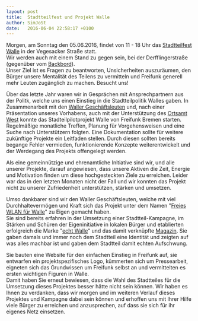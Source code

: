 ```yaml
---
layout: post
title:  Stadtteilfest und Projekt Walle
author: SimJoSt
date:   2016-06-04 22:58:17 +0100
---
```


Morgen, am Sonntag den 05.06.2016, findet von 11 - 18 Uhr das [Stadtteilfest Walle](https://web.archive.org/web/20160601070729/http://dasfest.echt-walle.de/) in der Vegesacker Straße statt.  
Wir werden auch mit einem Stand zu gegen sein, bei der Derfflingerstraße (gegenüber vom [Backbord](https://www.hartbackbord.de/)).  
Unser Ziel ist es Fragen zu beantworten, Unsicherheiten auszuräumen, den Bürger unsere Mentalität des Teilens zu vermitteln und Freifunk generell mehr Leuten zugänglich zu machen. Besucht uns!

Über das letzte Jahr waren wir in Gesprächen mit Ansprechpartnern aus der Politk, welche uns einen Einstieg in die Stadtteilpolitik Walles gaben. In Zusammenarbeit mit den [Waller Geschäftsleuten](http://www.waller-geschaeftsleute.de/) und, nach einer Präsentation unseres Vorhabens, auch mit der Unterstützung des [Ortsamt West](http://www.ortsamtwest.bremen.de/sixcms/detail.php?gsid=bremen02.c.730.de) konnte das Stadteilpilotprojekt Walle von Freifunk Bremen starten.  
Regelmäßige monatliche Treffen, Planung für Vorgehensweisen und eine Suche nach Unterstützern folgten. Eine Dokumentation sollte für weitere zukünftige Projekte ein Leitfaden stellen. Durch diesen sollten bereits begange Fehler vermieden, funktionierende Konzepte weiterentwickelt und der Werdegang des Projekts offengelegt werden.

Als eine gemeinnützige und ehrenamtliche Initiative sind wir, und alle unserer Projekte, darauf angewiesen, dass unsere Aktiven die Zeit, Energie und Motivation finden um diese hochgesteckten Ziele zu erreichen. Leider war das in den letzten Monaten nicht der Fall und wir konnten das Projekt nicht zu unserer Zufriedenheit unterstützen, stärken und umsetzen.

Umso dankbarer sind wir den Waller Geschäftsleuten, welche mit viel Durchhaltevermögen und Kraft sich das Projekt unter dem Namen "[Freies WLAN für Walle](https://web.archive.org/web/20161102045538/http://www.wlan-walle.de/)" zu Eigen gemacht haben.  
Sie sind bereits erfahren in der Umsetzung einer Stadtteil-Kampagne, im Stärken und Schüren der Eigeninitiative in lokalen Bürger und etablierten erfolgreich die Marke "[echt Walle](https://web.archive.org/web/20160730020448/http://www.echt-walle.de/)" und das damit verknüpfte [Magazin](http://echt-walle.speicherverlag.de/). Sie gaben damals und immer noch dem Stadtteil eine Identität und zeigten auf was alles machbar ist und gaben dem Stadtteil damit echten Aufschwung.  

Sie bauten eine Website für den einfachen Einstieg in Freifunk auf, sie entwarfen ein projektspezifisches Logo, kümmerten sich um Pressearbeit, eigneten sich das Grundwissen um Freifunk selbst an und vermittelten es ersten wichtigen Figuren in Walle.  
Damit haben Sie erneut bewiesen, dass die Wahl des Stadtteiles für die Umsetzung dieses Projektes besser hätte nicht sein können. Wir haben es Ihnen zu verdanken, dass wir morgen und im weiteren Verlauf dieses Projektes und Kampagne dabei sein können und erhoffen uns mit Ihrer Hilfe viele Bürger zu erreichen und anzusprechen, auf dass sie sich für ihr eigenes Netz einsetzen.


